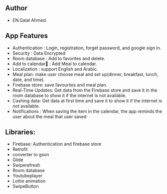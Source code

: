 <h2>Author</h2>
<ul>
  <li>EN.Galal Ahmed.</li>
</ul>

<h2>App Features</h2>
<ul>
  <li>Authentication : Login, registration, forget password, and google sign in.</li>
  <li>Security : Data Encrypted </li>
  <li>Room database : Add to favorites and delete.</li>
  <li>Add to calendar📅  : Add Meal to calendar.</li>
  <li>Localization : support English and Arabic.</li>
  <li>Meal plan: make user choose meal and set up(dinner, breakfast, lunch, date, and time).</li>
  <li>Firebase store: save favourites and meal plan.</li>
  <li>Real-Time Updates: Get data from the Firebase store and save it in the room database to show it if the internet is not available.</li>
  <li>Cashing data: Get data at first time and save it to show it if the internet is not available.</li>
  <li>Notifications : When saving the item in the calendar, the app reminds the user about the meal that user saved</li>

</li>
</ul>

<h2>Libraries:</h2>
<ul>
  <li>Firebase: Authentication and firebase store</li>
<li>Retrofit</li>
<li>converter to gson</li>
<li>Glide</li>
<li>Swiperefresh</li>
<li>Room database </li>
<li>Youtubeplayer</li>
<li>Lottie animation</li>
<li>SwipeButton</li>

</li>
</ul>



